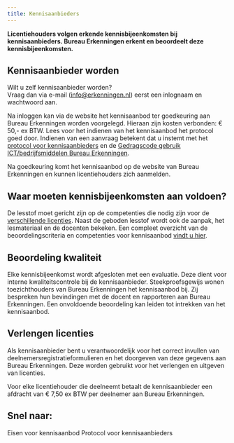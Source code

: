 ```yaml
---
title: Kennisaanbieders
---
```


**Licentiehouders volgen erkende kennisbijeenkomsten bij kennisaanbieders. Bureau Erkenningen erkent en beoordeelt deze kennisbijeenkomsten.**

## Kennisaanbieder worden

Wilt u zelf kennisaanbieder worden? \
Vraag dan via e-mail (info@erkenningen.nl) eerst een inlognaam en wachtwoord aan.

Na inloggen kan via de website het kennisaanbod ter goedkeuring aan Bureau Erkenningen worden voorgelegd. Hieraan zijn kosten verbonden: € 50,- ex BTW. Lees voor het indienen van het kennisaanbod het protocol goed door. Indienen van een aanvraag betekent dat u instemt met het [protocol voor kennisaanbieders](https://administratie.erkenningen.nl/Portals/1/20201102%20Protocol%20voor%20kennisaanbieders.pdf) en de [Gedragscode gebruik ICT/bedrijfsmiddelen Bureau Erkenningen](https://administratie.erkenningen.nl/Portals/1/20200408%20Gedragscode%20gebruik%20%20ICT%20Bedrijfsmiddelen%20BE%20Versie%202020APR.pdf).

Na goedkeuring komt het kennisaanbod op de website van Bureau Erkenningen en kunnen licentiehouders zich aanmelden.

## Waar moeten kennisbijeenkomsten aan voldoen?

De lesstof moet gericht zijn op de competenties die nodig zijn voor de [verschillende licenties](/licenties/welke-licenties-zijn-er). Naast de geboden lesstof wordt ook de aanpak, het lesmateriaal en de docenten bekeken. Een compleet overzicht van de beoordelingscriteria en competenties voor kennisaanbod [vindt u hier](/wat-wij-doen/kennisaanbieders/eisen-voor-kennisaanbod).

## Beoordeling kwaliteit

Elke kennisbijeenkomst wordt afgesloten met een evaluatie. Deze dient voor interne kwaliteitscontrole bij de kennisaanbieder. Steekproefsgewijs wonen toezichthouders van Bureau Erkenningen het kennisaanbod bij. Zij bespreken hun bevindingen met de docent en rapporteren aan Bureau Erkenningen. Een onvoldoende beoordeling kan leiden tot intrekken van het kennisaanbod.

## Verlengen licenties

Als kennisaanbieder bent u verantwoordelijk voor het correct invullen van deelnemersregistratieformulieren en het doorgeven van deze gegevens aan Bureau Erkenningen. Deze worden gebruikt voor het verlengen en uitgeven van licenties.

Voor elke licentiehouder die deelneemt betaalt de kennisaanbieder een afdracht van € 7,50 ex BTW per deelnemer aan Bureau Erkenningen.

## Snel naar:

<LinkButtonContainer>
<LinkButton to="/wat-wij-doen/kennisaanbieders/eisen-voor-kennisaanbod">Eisen voor kennisaanbod</LinkButton>
<LinkButton to="/wat-wij-doen/kennisaanbieders/protocol-voor-kennisaanbieders">Protocol voor kennisaanbieders</LinkButton>
</LinkButtonContainer>
